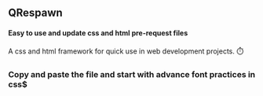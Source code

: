 ## QRespawn
#### Easy to use and update css and html pre-request files 
A css and html framework for quick use in web development projects. ⏱️

### Copy and paste the file and start with advance font practices in css$

